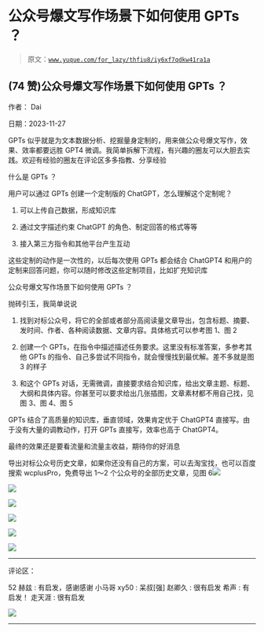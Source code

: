 # 公众号爆文写作场景下如何使用 GPTs ？

> 原文：[`www.yuque.com/for_lazy/thfiu8/iy6xf7qdkw41ra1a`](https://www.yuque.com/for_lazy/thfiu8/iy6xf7qdkw41ra1a)

## (74 赞)公众号爆文写作场景下如何使用 GPTs ？

作者： Dai

日期：2023-11-27

GPTs 似乎就是为文本数据分析、挖掘量身定制的，用来做公众号爆文写作，效果、效率都要远胜 GPT4 微调。我简单拆解下流程，有兴趣的圈友可以大胆去实践。欢迎有经验的圈友在评论区多多指教、分享经验

什么是 GPTs ？

用户可以通过 GPTs 创建一个定制版的 ChatGPT，怎么理解这个定制呢？

1.  可以上传自己数据，形成知识库

2.  通过文字描述约束 ChatGPT 的角色、制定回答的格式等等

3.  接入第三方指令和其他平台产生互动

这些定制的动作是一次性的，以后每次使用 GPTs 都会结合 ChatGPT4 和用户的定制来回答问题，你可以随时修改这些定制项目，比如扩充知识库

公众号爆文写作场景下如何使用 GPTs ？

抛砖引玉，我简单说说

1.  找到对标公众号，将它的全部或者部分高阅读量文章导出，包含标题、摘要、发时间、作者、各种阅读数据、文章内容。具体格式可以参考图 1、图 2

2.  创建一个 GPTs，在指令中描述描述任务要求。这里没有标准答案，多参考其他 GPTs 的指令、自己多尝试不同指令，就会慢慢找到最优解。差不多就是图 3 的样子

3.  和这个 GPTs 对话，无需微调，直接要求结合知识库，给出文章主题、标题、大纲和具体内容。你甚至可以要求给出几张插图，文章素材都不用自己找，见图 3、图 4、图 5

GPTs 结合了高质量的知识库，垂直领域，效果肯定优于 ChatGPT4 直接写。由于没有大量的调教动作，打开 GPTs 直接写，效率也高于 ChatGPT4。

最终的效果还是要看流量和流量主收益，期待你的好消息

导出对标公众号历史文章，如果你还没有自己的方案，可以去淘宝找，也可以百度搜索 wcplusPro，免费导出 1～2 个公众号的全部历史文章，见图 6![](img/81cae1c9c334f36071e89cfc9f0e8501.png)

![](img/58969813d90cb8dd0b7d6e1a53a5bff3.png)

![](img/5030d93ea1fc3a9183a9408f36426c0f.png)

![](img/e6b49b9587dbfe186bcf28edc668e164.png)

![](img/26be30deb45f869ddf03f4f6a022b6d1.png)

![](img/ee8186dae370ec810e044d7c5a179ce3.png)

* * *

评论区：

52 赫兹 : 有启发，感谢感谢
小马哥 xy50 : 呆叔[强]
赵卿久 : 很有启发
希声 : 有启发！
走天涯 : 很有启发

![](img/1c37d505930596d12a88ab23e11aa07a.png)

* * *